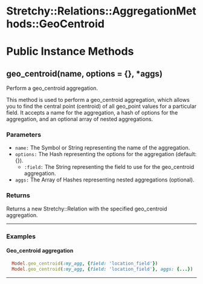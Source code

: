 # Stretchy::Relations::AggregationMethods::GeoCentroid [](#module-Stretchy::Relations::AggregationMethods::GeoCentroid) [](#top)

    

# Public Instance Methods

      
## geo_centroid(name, options = {}, *aggs) [](#method-i-geo_centroid)
         
Perform a geo_centroid aggregation.

This method is used to perform a geo_centroid aggregation, which allows you to find the central point (centroid) of all geo_point values for a particular field. It accepts a name for the aggregation, a hash of options for the aggregation, and an optional array of nested aggregations.

### Parameters

- `name:` The Symbol or String representing the name of the aggregation.
- `options:` The Hash representing the options for the aggregation (default: {}).
    - `:field:` The String representing the field to use for the geo_centroid aggregation.
- `aggs:` The Array of Hashes representing nested aggregations (optional).

### Returns
Returns a new Stretchy::Relation with the specified geo_centroid aggregation.

---

### Examples

#### Geo_centroid aggregation

```ruby
  Model.geo_centroid(:my_agg, {field: 'location_field'})
  Model.geo_centroid(:my_agg, {field: 'location_field'}, aggs: {...})
```  
        
---

